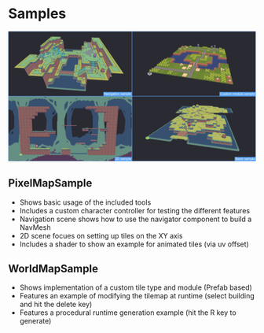# Samples
![Map-Component](img/samples.png)

## PixelMapSample
- Shows basic usage of the included tools
- Includes a custom character controller for testing the different features
- Navigation scene shows how to use the navigator component to build a NavMesh
- 2D scene focues on setting up tiles on the XY axis
- Includes a shader to show an example for animated tiles (via uv offset)

## WorldMapSample
- Shows implementation of a custom tile type and module (Prefab based)
- Features an example of modifying the tilemap at runtime (select building and hit the delete key)
- Features a procedural runtime generation example (hit the R key to generate)
